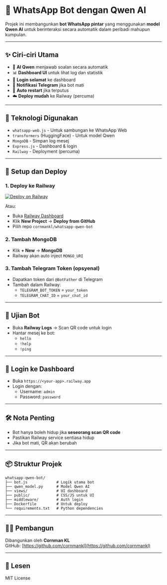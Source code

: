 # 🤖 WhatsApp Bot dengan Qwen AI

Projek ini membangunkan **bot WhatsApp pintar** yang menggunakan **model Qwen AI** untuk berinteraksi secara automatik dalam peribadi mahupun kumpulan.

---

## ✨ Ciri-ciri Utama

- 🧠 **AI Qwen** menjawab soalan secara automatik
- 📊 **Dashboard UI** untuk lihat log dan statistik
- 🔐 **Login selamat** ke dashboard
- 📡 **Notifikasi Telegram** jika bot mati
- 🔄 **Auto restart** jika terputus
- ☁️ **Deploy mudah** ke Railway (percuma)

---

## 🧰 Teknologi Digunakan

- `whatsapp-web.js` - Untuk sambungan ke WhatsApp Web
- `transformers` (HuggingFace) - Untuk model Qwen
- `MongoDB` - Simpan log mesej
- `Express.js` - Dashboard & login
- `Railway` - Deployment (percuma)

---

## 🚀 Setup dan Deploy

### 1. Deploy ke Railway

[![Deploy on Railway](https://railway.app/button.svg)](https://railway.app/new/template?template=https%3A%2F%2Fgithub.com%2Fcornmankl%2Fwhatsapp-qwen-bot)

Atau:

- Buka [Railway Dashboard](https://railway.app)
- Klik **New Project** → **Deploy from GitHub**
- Pilih repo `cornmankl/whatsapp-qwen-bot`

### 2. Tambah MongoDB

- Klik **+ New** → **MongoDB**
- Railway akan auto inject `MONGO_URI`

### 3. Tambah Telegram Token (opsyenal)

- Dapatkan token dari `@BotFather` di Telegram
- Tambah dalam Railway:
  - `TELEGRAM_BOT_TOKEN` = `your_token`
  - `TELEGRAM_CHAT_ID` = `your_chat_id`

---

## 🧪 Ujian Bot

- Buka **Railway Logs** → Scan QR code untuk login
- Hantar mesej ke bot:
  - `hello`
  - `!help`
  - `!ping`

---

## 🔐 Login ke Dashboard

- Buka `https://<your-app>.railway.app`
- Login dengan:
  - Username: `admin`
  - Password: `password`

---

## 🛠️ Nota Penting

- Bot hanya boleh hidup jika **seseorang scan QR code**
- Pastikan Railway service sentiasa hidup
- Jika bot mati, QR akan berubah

---

## 📦 Struktur Projek

```
whatsapp-qwen-bot/
├── bot.js             # Logik utama bot
├── qwen_model.py      # Model Qwen AI
├── views/             # UI dashboard
├── public/            # CSS/JS untuk UI
├── middleware/        # Auth login
├── Dockerfile         # Untuk deploy
└── requirements.txt   # Python dependencies
```

---

## 🧑‍💻 Pembangun

Dibangunkan oleh **Cornman KL**  
GitHub: [https://github.com/cornmankl](https://github.com/cornmankl)

---

## 📜 Lesen

MIT License